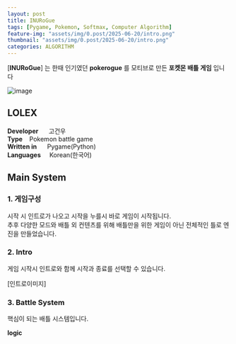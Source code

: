 ```yaml
---
layout: post
title: INURoGue
tags: [Pygame, Pokemon, Softmax, Computer Algorithm]
feature-img: "assets/img/0.post/2025-06-20/intro.png"
thumbnail: "assets/img/0.post/2025-06-20/intro.png"
categories: ALGORITHM
---
```


[**INURoGue**] 는 한때 인기였던 **pokerogue** 를 모티브로 만든 **포켓몬 배틀 게임** 입니다<br>

![image](https://github.com/user-attachments/assets/4ae9926f-3532-41db-b5a1-1ba26f5856a2)

## **LOLEX**
**Developer** &nbsp;&nbsp;&nbsp;&nbsp; 고건우 <br>
**Type** &nbsp;&nbsp; Pokemon battle game <br>
**Written in** &nbsp;&nbsp;&nbsp;&nbsp; Pygame(Python) <br>
**Languages** &nbsp;&nbsp;&nbsp; Korean(한국어) <br>

## Main System

### 1. 게임구성

시작 시 인트로가 나오고 시작을 누를시 바로 게임이 시작됩니다.<br>
추후 다양한 모드와 배틀 외 컨텐츠를 위해 배틀만을 위한 게임이 아닌 전체적인 틀로 엔진을 만들었습니다. <br>

### 2. Intro

게임 시작시 인트로와 함께 시작과 종료를 선택할 수 있습니다.

[인트로이미지]

### 3. Battle System

핵심이 되는 배틀 시스템입니다.

**logic**


























